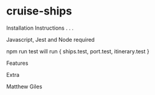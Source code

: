 # cruise-ships
Installation Instructions
.
.
.

Javascript, Jest and Node required

npm run test will run {
    ships.test,
    port.test,
    itinerary.test
}

Features

Extra

Matthew Giles
